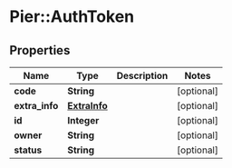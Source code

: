 # Pier::AuthToken

## Properties
Name | Type | Description | Notes
------------ | ------------- | ------------- | -------------
**code** | **String** |  | [optional] 
**extra_info** | [**ExtraInfo**](ExtraInfo.md) |  | [optional] 
**id** | **Integer** |  | [optional] 
**owner** | **String** |  | [optional] 
**status** | **String** |  | [optional] 



